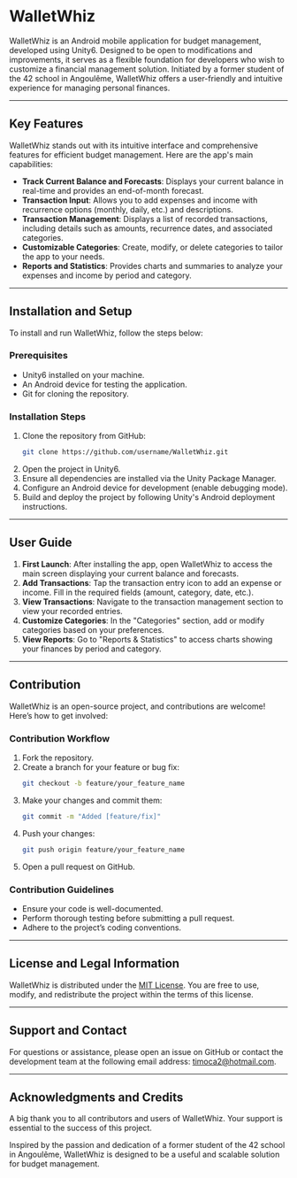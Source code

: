 # WalletWhiz

WalletWhiz is an Android mobile application for budget management, developed using Unity6. Designed to be open to modifications and improvements, it serves as a flexible foundation for developers who wish to customize a financial management solution. Initiated by a former student of the 42 school in Angoulême, WalletWhiz offers a user-friendly and intuitive experience for managing personal finances.

---

## Key Features

WalletWhiz stands out with its intuitive interface and comprehensive features for efficient budget management. Here are the app's main capabilities:

- **Track Current Balance and Forecasts**: Displays your current balance in real-time and provides an end-of-month forecast.
- **Transaction Input**: Allows you to add expenses and income with recurrence options (monthly, daily, etc.) and descriptions.
- **Transaction Management**: Displays a list of recorded transactions, including details such as amounts, recurrence dates, and associated categories.
- **Customizable Categories**: Create, modify, or delete categories to tailor the app to your needs.
- **Reports and Statistics**: Provides charts and summaries to analyze your expenses and income by period and category.

---

## Installation and Setup

To install and run WalletWhiz, follow the steps below:

### Prerequisites

- Unity6 installed on your machine.
- An Android device for testing the application.
- Git for cloning the repository.

### Installation Steps

1. Clone the repository from GitHub:
   ```bash
   git clone https://github.com/username/WalletWhiz.git
   ```
2. Open the project in Unity6.
3. Ensure all dependencies are installed via the Unity Package Manager.
4. Configure an Android device for development (enable debugging mode).
5. Build and deploy the project by following Unity's Android deployment instructions.

---

## User Guide

1. **First Launch**: After installing the app, open WalletWhiz to access the main screen displaying your current balance and forecasts.
2. **Add Transactions**: Tap the transaction entry icon to add an expense or income. Fill in the required fields (amount, category, date, etc.).
3. **View Transactions**: Navigate to the transaction management section to view your recorded entries.
4. **Customize Categories**: In the "Categories" section, add or modify categories based on your preferences.
5. **View Reports**: Go to "Reports & Statistics" to access charts showing your finances by period and category.

---

## Contribution

WalletWhiz is an open-source project, and contributions are welcome! Here’s how to get involved:

### Contribution Workflow

1. Fork the repository.
2. Create a branch for your feature or bug fix:
   ```bash
   git checkout -b feature/your_feature_name
   ```
3. Make your changes and commit them:
   ```bash
   git commit -m "Added [feature/fix]"
   ```
4. Push your changes:
   ```bash
   git push origin feature/your_feature_name
   ```
5. Open a pull request on GitHub.

### Contribution Guidelines

- Ensure your code is well-documented.
- Perform thorough testing before submitting a pull request.
- Adhere to the project’s coding conventions.

---

## License and Legal Information

WalletWhiz is distributed under the [MIT License](LICENSE). You are free to use, modify, and redistribute the project within the terms of this license.

---

## Support and Contact

For questions or assistance, please open an issue on GitHub or contact the development team at the following email address: timoca2@hotmail.com.

---

## Acknowledgments and Credits

A big thank you to all contributors and users of WalletWhiz. Your support is essential to the success of this project.

Inspired by the passion and dedication of a former student of the 42 school in Angoulême, WalletWhiz is designed to be a useful and scalable solution for budget management.


